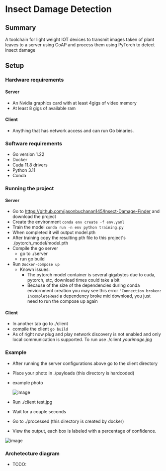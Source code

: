 # Insect Damage Detection

## Summary
A toolchain for light weight IOT devices to transmit images taken of plant leaves to a server using CoAP and process them using PyTorch to detect insect damage

## Setup 
### Hardware requirements
#### Server
- An Nvidia graphics card with at least 4gigs of video memory
- At least 8 gigs of available ram
#### Client
- Anything that has network access and can run Go binaries.

### Software requirements
- Go version 1.22 
- Docker
- Cuda 11.8 drivers
- Python 3.11
- Conda

### Running the project
#### Server
- Go to https://github.com/jasonbuchanan145/Insect-Damage-Finder and download the project
- Create the environment ```conda env create -f env.yaml```
- Train the model ```conda run -n env python training.py```
- When completed it will output model.pth
- After training copy the resulting pth file to this project's ./pytorch_model/model.pth
- Compile the go server
    - go to ./server
    - run go build
- Run ```Docker-compose up```
    - Known issues:
        - The pytorch model container is several gigabytes due to cuda, pytorch, etc, download times could take a bit
        - Because of the size of the dependencies during conda enviornment creation you may see this error ```'Connection broken: IncompleteRead``` a dependency broke mid download, you just need to run the compose up again
#### Client
- In another tab go to ./client
- compile the client `go build`
- As of right now plug and play network discovery is not enabled and only local communication is supported. To run use ./client _yourimage.jpg_

### Example
- After running the server configurations above go to the client directory
- Place your photo in ./payloads (this directory is hardcoded)
- example photo
  
  ![image](https://github.com/jasonbuchanan145/leaf-analyzer-server/assets/83380304/1a4237b2-b8f2-4ba4-8258-796350bc8566)
- Run ./client test.jpg
- Wait for a couple seconds
- Go to ./processed (this directory is created by docker)
- View the output, each box is labeled with a percentage of confidence. 
  
 ![image](https://github.com/jasonbuchanan145/leaf-analyzer-server/assets/83380304/9d71f6ae-a36c-4d1b-8d5f-939d90ecad24)

### Archetecture diagram
- TODO:
